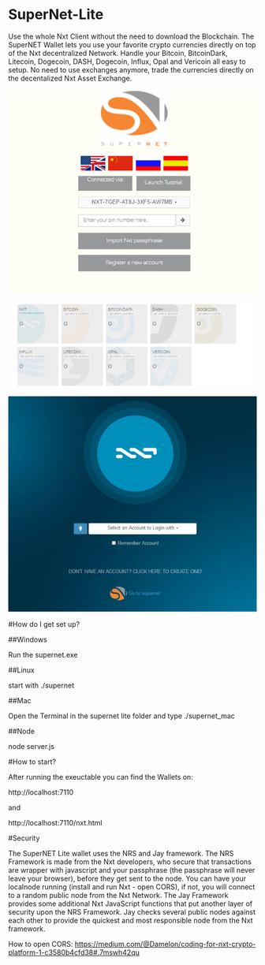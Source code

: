 # SuperNet-Lite
Use the whole Nxt Client without the need to download the Blockchain. The SuperNET Wallet lets you use your favorite crypto currencies directly on top of the Nxt decentralized Network. Handle your Bitcoin, BitcoinDark, Litecoin, Dogecoin, DASH, Dogecoin, Influx, Opal and Vericoin all easy to setup. No need to use exchanges anymore, trade the currencies directly on the decentalized Nxt Asset Exchange.

![Alt text](/img/snet_lockscreen.png?raw=true "SuperNET Welcome Screen")

![Alt text](/img/coins.png?raw=true "SuperNET Coins Board")

![Alt text](/img/nxt_wallet.png?raw=true "Nxt Welcome Screen")

#How do I get set up?

##Windows

Run the supernet.exe

##Linux

start with ./supernet

##Mac

Open the Terminal in the supernet lite folder and type ./supernet_mac

##Node

node server.js

#How to start?

After running the exeuctable you can find the Wallets on:

http://localhost:7110

and

http://localhost:7110/nxt.html

#Security

The SuperNET Lite wallet uses the NRS and Jay framework. The NRS Framework is made from the Nxt developers, who secure that transactions are wrapper with javascript and your passphrase (the passphrase will never leave your browser), before they get sent to the node. You can have your localnode running (install and run Nxt - open CORS), if not, you will connect to a random public node from the Nxt Network. The Jay Framework provides some additional Nxt JavaScript functions that put another layer of security upon the NRS Framework. Jay checks several public nodes against each other to provide the quickest and most responsible node from the Nxt framework.

How to open CORS: https://medium.com/@Damelon/coding-for-nxt-crypto-platform-1-c3580b4cfd38#.7mswh42qu
